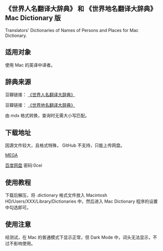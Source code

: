 ## 《世界人名翻译大辞典》 和 《世界地名翻译大辞典》 Mac Dictionary 版
Translators' Dictionaries of Names of Persons and Places for Mac Dictionary.  

## 适用对象
使用 Mac 的英译中译者。

## 辞典来源

豆瓣链接： [《世界人名翻译大辞典》](https://book.douban.com/subject/2149292/)

豆瓣链接： [《世界地名翻译大辞典》](https://book.douban.com/subject/2983064/)

由 mdx 格式转换，查询时无需大小写匹配。

## 下载地址
因源文件较大，且格式特殊， GitHub 不支持，只能上传网盘。

[MEGA](https://mega.nz/#!MttmGADY!w3DVHsxtCXA8_eCRUZwjpCk8OwPX9n2FnNxhwNggsIA)

[百度网盘](https://pan.baidu.com/s/1PrW-bQxgZgTTmrXxCYEnSQ) 密码:0cei

## 使用教程
下载后解压，将 .dictionary 格式文件放入 Macintosh HD/Users/XXX/Library/Dictionaries 中，然后进入 Mac Dictionary 程序的设置中勾选即可。

## 使用注意
经测试，在 Mac 的普通模式下显示正常，但 Dark Mode 中，词头无法显示，不过不影响使用。
